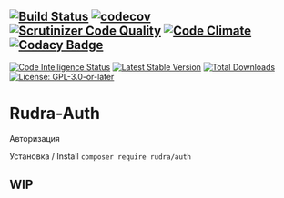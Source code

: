 [![Build Status](https://travis-ci.org/Jagepard/Rudra-Auth.svg?branch=master)](https://travis-ci.org/Jagepard/Rudra-Auth)
[![codecov](https://codecov.io/gh/Jagepard/Rudra-Auth/branch/master/graph/badge.svg)](https://codecov.io/gh/Jagepard/Rudra-Auth)
[![Scrutinizer Code Quality](https://scrutinizer-ci.com/g/Jagepard/Rudra-Auth/badges/quality-score.png?b=master)](https://scrutinizer-ci.com/g/Jagepard/Rudra-Auth/?branch=master)
[![Code Climate](https://codeclimate.com/github/Jagepard/Rudra-Auth/badges/gpa.svg)](https://codeclimate.com/github/Jagepard/Rudra-Auth)
[![Codacy Badge](https://api.codacy.com/project/badge/Grade/f95dcf6a2227482db74b1232ef30b635)](https://www.codacy.com/app/Jagepard/Rudra-Auth?utm_source=github.com&amp;utm_medium=referral&amp;utm_content=Jagepard/Rudra-Auth&amp;utm_campaign=Badge_Grade)
-----
[![Code Intelligence Status](https://scrutinizer-ci.com/g/Jagepard/Rudra-Auth/badges/code-intelligence.svg?b=master)](https://scrutinizer-ci.com/code-intelligence)
[![Latest Stable Version](https://poser.pugx.org/rudra/auth/v/stable)](https://packagist.org/packages/rudra/auth)
[![Total Downloads](https://poser.pugx.org/rudra/auth/downloads)](https://packagist.org/packages/rudra/auth)
[![License: GPL-3.0-or-later](https://img.shields.io/badge/license-GPL--3.0--or--later-498e7f.svg)](https://www.gnu.org/licenses/gpl-3.0)

# Rudra-Auth
Авторизация

Установка / Install
```composer require rudra/auth```

## WIP
